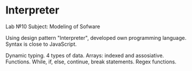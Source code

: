 # Interpreter
Lab №10 Subject: Modeling of Sofware

Using design pattern "Interpreter", developed own programming language.
Syntax is close to JavaScript.

Dynamic typing.
4 types of data.
Arrays: indexed and assosiative.
Functions.
While, if, else, continue, break statements.
Regex functions.
